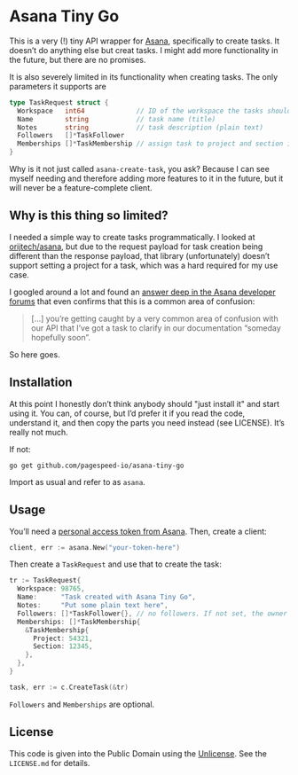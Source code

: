# Asana Tiny Go

This is a very (!) tiny API wrapper for [Asana](https://asana.com/developers), specifically
to create tasks. It doesn’t do anything else but creat tasks. I might add more functionality
in the future, but there are no promises.

It is also severely limited in its functionality when creating tasks. The only parameters it
supports are

```go
type TaskRequest struct {
  Workspace   int64             // ID of the workspace the tasks should go in
  Name        string            // task name (title)
  Notes       string            // task description (plain text)
  Followers   []*TaskFollower
  Memberships []*TaskMembership // assign task to project and section in that project
}
```

Why is it not just called `asana-create-task`, you ask? Because I can see myself needing and
therefore adding more features to it in the future, but it will never be a feature-complete
client.

## Why is this thing so limited?

I needed a simple way to create tasks programmatically. I looked at
[orijtech/asana](https://github.com/orijtech/asana), but due to the request payload for
task creation being different than the response payload, that library (unfortunately) doesn’t
support setting a project for a task, which was a hard required for my use case.

I googled around a lot and found an [answer deep in the Asana developer forums][forum]
that even confirms that this is a common area of confusion:

  [forum]: https://community.asana.com/t/how-create-task-with-membership-via-api/10481/2

> […] you’re getting caught by a very common area of confusion with our API that I’ve got
> a task to clarify in our documentation “someday hopefully soon”.

So here goes.

## Installation

At this point I honestly don’t think anybody should "just install it" and start using it.
You can, of course, but I’d prefer it if you read the code, understand it, and then copy
the parts you need instead (see LICENSE). It’s really not much.

If not:

```
go get github.com/pagespeed-io/asana-tiny-go
```

Import as usual and refer to as `asana`.

## Usage

You’ll need a [personal access token from Asana](https://asana.com/guide/help/api/api#gl-access-tokens).
Then, create a client:

```go
client, err := asana.New("your-token-here")
```

Then create a `TaskRequest` and use that to create the task:

```go
tr := TaskRequest{
  Workspace: 98765,
  Name:      "Task created with Asana Tiny Go",
  Notes:     "Put some plain text here",
  Followers: []*TaskFollower{}, // no followers. If not set, the owner of the access token will be the follower
  Memberships: []*TaskMembership{
    &TaskMembership{
      Project: 54321,
      Section: 12345,
    },
  },
}

task, err := c.CreateTask(&tr)
```

`Followers` and `Memberships` are optional.


## License

This code is given into the Public Domain using the [Unlicense](http://unlicense.org/).
See the `LICENSE.md` for details.
